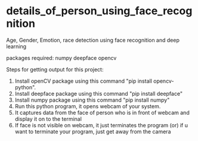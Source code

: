 # details_of_person_using_face_recognition
Age, Gender, Emotion, race detection using face recognition and deep learning

packages required:
numpy
deepface
opencv

Steps for getting output for this project:
1. Install openCV package using this command "pip install opencv-python".
2. Install deepface package using this command "pip install deepface"
3. Install numpy package using this command "pip install numpy"
4. Run this python program, it opens webcam of your system.
5. It captures data from the face of person who is in front of webcam and display it on to the terminal
6. If face is not visible on webcam, it just terminates the program (or) if u want to terminate your program, just get away from the camera
